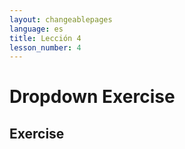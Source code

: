 ```yaml
---
layout: changeablepages
language: es
title: Lección 4
lesson_number: 4
---
```


# Dropdown Exercise

## Exercise
<div id="dropdownExerciseContainer"></div>

<script src="exercise.js"></script>
<script>
    document.addEventListener('DOMContentLoaded', function() {
        console.log('DOM fully loaded and parsed');
        const language = '{{ page.language }}'; // Get the language from the front matter

        const sentences01 = [
            'Yo soy MetroMan = __ sir MetroMan',
            'Tú no fuiste = __ gonip nek',
            'El animal es de él = Animaleon sir __os',
            'Ella no dijo eso = __ seyip astel nek',
            '(Ello) tiene una casa = __ habir yereon',
            'Nosotros iremos = __ gonib',
            'Ustedes comen = __ namnir',
            'Ellos hicieron esto = __ agdipe astel',
            'La casa es de ellas = Yereon sir __os',
            'Ellos (animales) comen comida = __ namnir namnemeon'
        ];
        const correctAnswers01 = 'Aye', 'Yu', 'O', 'A', 'Eo', 'Saye', 'Siyu', 'So', 'Sa', 'Seo'];
        const options01 = ['Aye', 'Yu', 'O', 'A', 'Eo', 'Saye', 'Siyu', 'So', 'Sa', 'Seo'];

        generateExercise(
            'dropdownExerciseContainer',
            sentences01,
            correctAnswers01,
            options01,
            language
        );
    });
</script>

